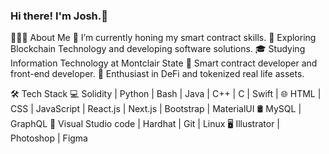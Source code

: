 ### Hi there! I'm Josh.👋


👨🏻‍💻 About Me
🔭   I’m currently honing my smart contract skills.
🤔   Exploring Blockchain Technology and developing software solutions.
🎓   Studying Information Technology at Montclair State
💼   Smart contract developer and front-end developer.
🌱   Enthusiast in DeFi and tokenized real life assets.

🛠 Tech Stack
💻   Solidity | Python | Bash | Java | C++ | C | Swift | 
🌐   HTML | CSS | JavaScript | React.js | Next.js | Bootstrap | MaterialUI
🛢    MySQL | GraphQL
🔧   Visual Studio code | Hardhat | Git | Linux
🖥    Illustrator | Photoshop | Figma

